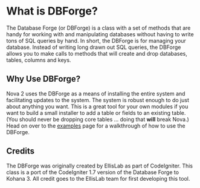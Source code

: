 # What is DBForge?

The Database Forge (or DBForge) is a class with a set of methods that are handy for working with and manipulating databases without having to write tons of SQL queries by hand. In short, the DBForge is for managing your database. Instead of writing long drawn out SQL queries, the DBForge allows you to make calls to methods that will create and drop databases, tables, columns and keys.

## Why Use DBForge?

Nova 2 uses the DBForge as a means of installing the entire system and facilitating updates to the system. The system is robust enough to do just about anything you want. This is a great tool for your own modules if you want to build a small installer to add a table or fields to an existing table. (You should never be dropping core tables ... doing that __will__ break Nova.) Head on over to the [examples](dbforge.examples) page for a walkthrough of how to use the DBForge.

## Credits

The DBForge was originally created by EllisLab as part of CodeIgniter. This class is a port of the CodeIgniter 1.7 version of the Database Forge to Kohana 3. All credit goes to the EllisLab team for first developing this tool.